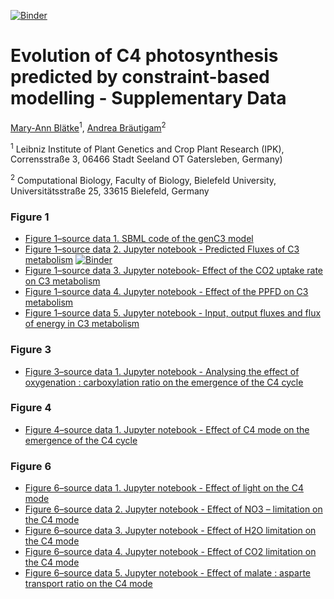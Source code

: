 [![Binder](https://mybinder.org/badge_logo.svg)](https://mybinder.org/v2/gh/ma-blaetke/2019_05_07-mb-c3-c4-analysis-eLife-supp/master)

# Evolution of C4 photosynthesis predicted by constraint-based modelling - Supplementary Data
[Mary-Ann Blätke](blaetke@ipk-gatersleben.de)<sup>1</sup>, [Andrea Bräutigam](andrea.braeutigam@uni-bielefeld.de)<sup>2</sup>

<sup>1</sup>  Leibniz Institute of Plant Genetics and Crop Plant Research (IPK), Corrensstraße 3, 06466 Stadt Seeland OT Gatersleben, Germany)

<sup>2</sup> Computational Biology, Faculty of Biology, Bielefeld University, Universitätsstraße 25, 33615 Bielefeld, Germany


### Figure 1
- [Figure 1–source data 1. SBML code of the genC3 model](data/2018-23-05-mb-genC3.sbml)
- [Figure 1–source data 2. Jupyter notebook - Predicted Fluxes of C3 metabolism](notebooks/2019-05-06-mb-genC3.ipynb) [![Binder](https://mybinder.org/badge_logo.svg)](https://mybinder.org/v2/gh/ma-blaetke/2019_05_07-mb-c3-c4-analysis-eLife-supp/master?filepath=notebooks%2F2019-05-06-mb-genC3.ipynb)
- [Figure 1–source data 3. Jupyter notebook- Effect of the CO2 uptake rate on C3 metabolism](notebooks/.ipynb)
- [Figure 1–source data 4. Jupyter notebook - Effect of the PPFD on C3 metabolism](notebooks/2019-05-06-mb-genC3-Light-Effect.ipynb)
- [Figure 1–source data 5. Jupyter notebook - Input, output fluxes and flux of energy in C3 metabolism](notebooks/2019-05-06-mb-genC3.ipynb)

### Figure 3
- [Figure 3–source data 1. Jupyter notebook - Analysing the effect of oxygenation : carboxylation ratio on the emergence of the C4 cycle](notebooks/2019-05-06-mb-genC4-Decarb-Oxy-Ratio-Effect.ipynb)

### Figure 4
- [Figure 4–source data 1. Jupyter notebook - Effect of C4 mode on the emergence of the C4 cycle](notebooks/2019-05-06-mb-genC4-C4-mode.ipynb)

### Figure 6
- [Figure 6–source data 1. Jupyter notebook - Effect of light on the C4 mode](notebooks/2019-05-06-mb-genC4-Light-Effect.ipynb)
- [Figure 6–source data 2. Jupyter notebook - Effect of NO3 – limitation on the C4 mode](notebooks/2019-05-06-mb-genC4-N-Limitation-Effect.ipynb)
- [Figure 6–source data 3. Jupyter notebook - Effect of H2O limitation on the C4 mode](notebooks/2019-05-06-mb-genC4-H2O-Limitation.ipynb)
- [Figure 6–source data 4. Jupyter notebook - Effect of CO2 limitation on the C4 mode](notebooks/2019-05-06-mb-genC4-CO2-Limitation.ipynb)
- [Figure 6–source data 5. Jupyter notebook - Effect of malate : asparte transport ratio on the C4 mode](notebooks/2019-05-06-mb-genC4-Mal_Asp-Ratio-Effect.ipynb)
